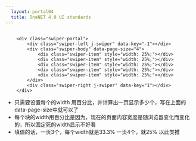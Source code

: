 ```yaml
---
  layout: portal04
  title: OneNET 4.0 UI standards
---
```

<div class="swiper-portal">
    <div class="swiper-left j-swiper" data-key="-1"></div>
    <div class="swiper-body" data-page-size="4">
        <div class="swiper-item" style="width: 25%; background-color: red;"></div>
        <div class="swiper-item" style="width: 25%; background-color: black;"></div>
        <div class="swiper-item" style="width: 25%; background-color: blue;"></div>
        <div class="swiper-item" style="width: 25%; background-color: yellow;"></div>
        <div class="swiper-item" style="width: 25%; background-color: grey;"></div>
    </div>
    <div class="swiper-right j-swiper" data-key="1"></div>
</div>
<pre><code class="lang-js hljs html"><span class="hljs-comment">
    &lt;div class="swiper-portal"&gt;
        &lt;div class="swiper-left j-swiper" data-key="-1"&gt;&lt;/div&gt;
        &lt;div class="swiper-body" data-page-size="4"&gt;
            &lt;div class="swiper-item" style="width: 25%;"&gt;&lt;/div&gt;
            &lt;div class="swiper-item" style="width: 25%;"&gt;&lt;/div&gt;
            &lt;div class="swiper-item" style="width: 25%;"&gt;&lt;/div&gt;
            &lt;div class="swiper-item" style="width: 25%;"&gt;&lt;/div&gt;
            &lt;div class="swiper-item" style="width: 25%;"&gt;&lt;/div&gt;
        &lt;/div&gt;
        &lt;div class="swiper-right j-swiper" data-key="1"&gt;&lt;/div&gt;
    &lt;/div&gt;
</span></code></pre>

- 只需要设置每个的width  用百分比，并计算出一页显示多少个，写在上面的data-page-size中就可以了
- 每个块的width用百分比是因为，现在的页面内容宽度是随浏览器变化而变化的，所以固定死的width显示不好看
- 填值的话，一页3个，每个width就是33.3%  一页4个，就25%  以此类推